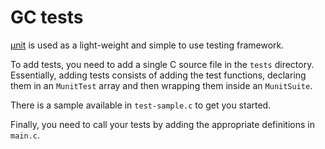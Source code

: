 # GC tests

[μnit](https://nemequ.github.io/munit/) is used as a light-weight and simple to use testing framework.

To add tests, you need to add a single C source file in the `tests` directory.
Essentially, adding tests consists of adding the test functions, declaring them in an `MunitTest` array
and then wrapping them inside an `MunitSuite`.

There is a sample available in `test-sample.c` to get you started.

Finally, you need to call your tests by adding the appropriate definitions in `main.c`.